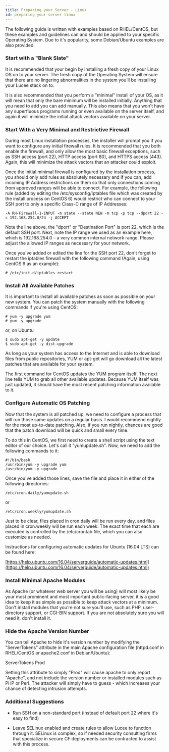 ```yaml
---
title: Preparing your Server - Linux
id: preparing-your-server-linux
---
```


The following guide is written with examples based on RHEL/CentOS, but these examples and guidelines can and should be applied to your specific Operating System. Due to it's popularity, some Debian/Ubuntu examples are also provided.

### Start with a "Blank Slate" ###

It is recommended that your begin by installing a fresh copy of your Linux OS on to your server. The fresh copy of the Operating System will ensure that there are no lingering abnormalities in the system you'll be installing your Lucee stack on to.

It is also recommended that you perform a "minimal" install of your OS, as it will mean that only the bare minimum will be installed initially. Anything that you need to add you can add manually. This also means that you won't have any superfluous programs running or even available on the server itself, and again it will minimize the initial attack vectors available on your server.

### Start With a Very Minimal and Restrictive Firewall ###

During most Linux installation processes, the installer will prompt you if you want to configure any initial firewall rules. It is recommended that you both enable the firewall, and only allow the most basic firewall exceptions, such as SSH access (port 22), HTTP access (port 80), and HTTPS access (443). Again, this will minimize the attack vectors that an attacker could exploit.

Once the initial minimal firewall is configured by the installation process, you should only add rules as absolutely necessary and if you can, add incoming IP Address restrictions on them so that only connections coming from approved ranges will be able to connect. For example, the following rule (added by editing the /etc/sysconfig/iptables file which was created by the install process on CentOS 6) would restrict who can connect to your SSH port to only a specific Class-C range of IP Addresses:

	-A RH-Firewall-1-INPUT -m state --state NEW -m tcp -p tcp --dport 22 -s 192.168.254.0/24 -j ACCEPT

Note the line above, the "dport" or "Destination Port" is port 22, which is the default SSH port. Next, note the IP range we used as an example here, which is 192.168.254.0 – a very common internal network range. Please adjust the allowed IP ranges as necessary for your network.

Once you've added or edited the line for the SSH port 22, don't forget to restart the iptables firewall with the following command (Again, using CentOS 6 as an example):

	# /etc/init.d/iptables restart

### Install All Available Patches ###

It is important to install all available patches as soon as possible on your new system. You can patch the system manually with the following commands if you're using CentOS:

	# yum -y upgrade yum
	# yum -y upgrade

or, on Ubuntu

	$ sudo apt-get -y update
	$ sudo apt-get -y dist-upgrade

As long as your system has access to the Internet and is able to download files from public repositories, YUM or apt-get will go download all the latest patches that are available for your system.

The first command for CentOS updates the YUM program itself. The next line tells YUM to grab all other available updates. Because YUM itself was just updated, it should have the most recent patching information available to it.

### Configure Automatic OS Patching ###

Now that the system is all patched up, we need to configure a process that will run those same updates on a regular basis. I would recommend nightly for the most up-to-date patching. Also, if you run nightly, chances are good that the patch download will be quick and small every time.

To do this in CentOS, we first need to create a shell script using the text editor of our choice. Let's call it "yumupdate.sh". Now, we need to add the following commands to it:

	#!/bin/bash
	/usr/bin/yum -y upgrade yum
	/usr/bin/yum -y upgrade

Once you've added those lines, save the file and place it in either of the following directories:

	/etc/cron.daily/yumupdate.sh

or 

	/etc/cron.weekly/yumupdate.sh

Just to be clear, files placed in cron.daily will be run every day, and files placed in cron.weekly will be run each week. The exact time that each are executed is controlled by the /etc/crontab file, which you can also customize as needed.

Instructions for configuring automatic updates for Ubuntu (16.04 LTS) can be found here:

[https://help.ubuntu.com/16.04/serverguide/automatic-updates.html](https://help.ubuntu.com/16.04/serverguide/automatic-updates.html)

### Install Minimal Apache Modules ###

As Apache (or whatever web server you will be using) will most likely be your most prominent and most important public-facing server, it is a good idea to keep it as simple as possible to keep attack vectors at a minimum. Don't install modules that you're not sure you'll use, such as PHP, user-directory support, or CGI-BIN support. If you are not absolutely sure you will need it, don't install it.

### Hide the Apache Version Number ###

You can tell Apache to hide it's version number by modifying the "ServerTokens" attribute in the main Apache configuration file (httpd.conf in RHEL/CentOS or apache2.conf in Debian/Ubuntu):

ServerTokens Prod

Setting this attribute to simply "Prod" will cause apache to only report "Apache", and not include the version number or installed modules such as PHP or Perl. The attacker will simply have to guess - which increases your chance of detecting intrusion attempts.

### Additional Suggestions ###

* Run SSH on a non-standard port (instead of default port 22 where it's easy to find)

* Leave SELinux enabled and create rules to allow Lucee to function through it. SELinux is complex, so if needed security consulting firms that specialize in secure CF deployments can be contracted to assist with this process.
